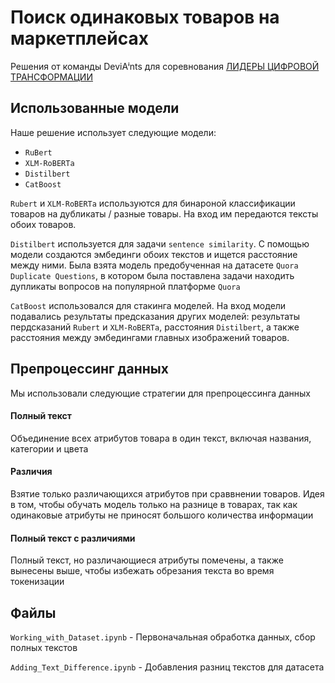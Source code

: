# Поиск одинаковых товаров на маркетплейсах

Решения от команды DeviAⁱnts для соревнования [ЛИДЕРЫ ЦИФРОВОЙ ТРАНСФОРМАЦИИ](https://leaders2023.innoagency.ru)

## Использованные модели
Наше решение использует следующие модели:
* `RuBert`
* `XLM-RoBERTa`
* `Distilbert`
* `CatBoost`

`Rubert` и `XLM-RoBERTa` используются для бинароной классификации товаров на дубликаты / разные товары. На вход им передаются тексты обоих товаров.

`Distilbert` используется для задачи `sentence similarity`. С помощью модели создаются эмбединги обоих текстов и ищется расстояние между ними. Была взята модель предобученная на датасете `Quora Duplicate Questions`, в котором была поставлена задачи находить дупликаты вопросов на популярной платформе `Quora`

`CatBoost` использовался для стакинга моделей. На вход модели подавались результаты 
предсказания других моделей: результаты пердсказаний `Rubert` и `XLM-RoBERTa`, расстояния `Distilbert`, а также расстояния между эмбедингами главных изображений товаров.

## Препроцессинг данных
Мы использовали следующие стратегии для препроцессинга данных

#### Полный текст
Объединение всех атрибутов товара в один текст, включая названия, категории и цвета

#### Различия
Взятие только различающихся атрибутов при сраввнении товаров. Идея в том, чтобы обучать модель только на разнице в товарах, так как одинаковые атрибуты не приносят большого количества информации

#### Полный текст с различиями
Полный текст, но различающиеся атрибуты помечены, а также вынесены выше, чтобы избежать обрезания текста во время токенизации

## Файлы
`Working_with_Dataset.ipynb` - Первоначальная обработка данных, сбор полных текстов

`Adding_Text_Difference.ipynb` - Добавления разниц текстов для датасета
